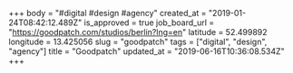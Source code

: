 +++
body = "#digital #design #agency"
created_at = "2019-01-24T08:42:12.489Z"
is_approved = true
job_board_url = "https://goodpatch.com/studios/berlin?lng=en"
latitude = 52.499892
longitude = 13.425056
slug = "goodpatch"
tags = ["digital", "design", "agency"]
title = "Goodpatch"
updated_at = "2019-06-16T10:36:08.534Z"
+++

